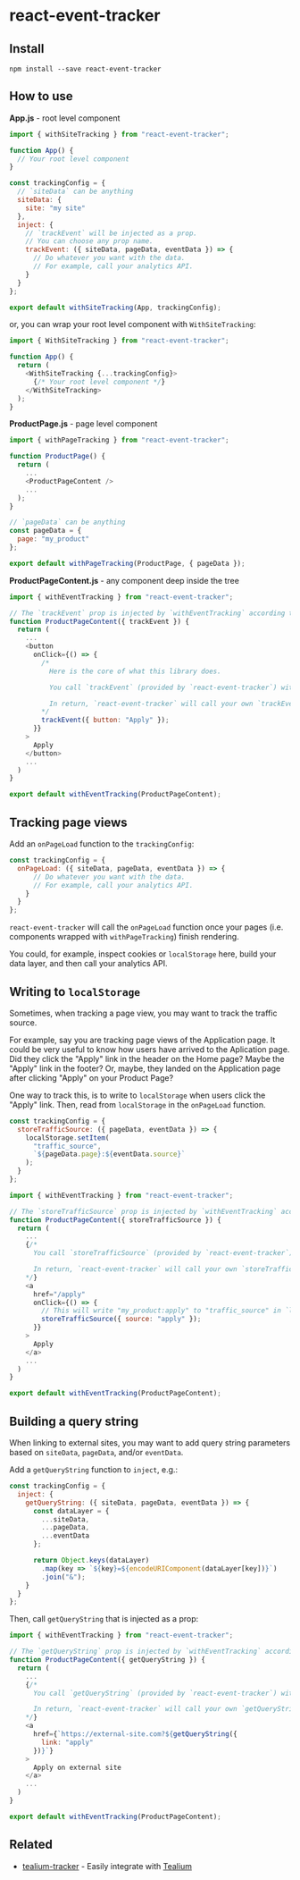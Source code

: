 # react-event-tracker

## Install

```shell
npm install --save react-event-tracker
```

## How to use

**App.js** - root level component

```js
import { withSiteTracking } from "react-event-tracker";

function App() {
  // Your root level component
}

const trackingConfig = {
  // `siteData` can be anything
  siteData: {
    site: "my site"
  },
  inject: {
    // `trackEvent` will be injected as a prop.
    // You can choose any prop name.
    trackEvent: ({ siteData, pageData, eventData }) => {
      // Do whatever you want with the data.
      // For example, call your analytics API.
    }
  }
};

export default withSiteTracking(App, trackingConfig);
```

or, you can wrap your root level component with `WithSiteTracking`:

```js
import { WithSiteTracking } from "react-event-tracker";

function App() {
  return (
    <WithSiteTracking {...trackingConfig}>
      {/* Your root level component */}
    </WithSiteTracking>
  );
}
```

**ProductPage.js** - page level component

```js
import { withPageTracking } from "react-event-tracker";

function ProductPage() {
  return (
    ...
    <ProductPageContent />
    ...
  );
}

// `pageData` can be anything
const pageData = {
  page: "my_product"
};

export default withPageTracking(ProductPage, { pageData });
```

**ProductPageContent.js** - any component deep inside the tree

```js
import { withEventTracking } from "react-event-tracker";

// The `trackEvent` prop is injected by `withEventTracking` according to the `trackingConfig` above.
function ProductPageContent({ trackEvent }) {
  return (
    ...
    <button
      onClick={() => {
        /*
          Here is the core of what this library does.

          You call `trackEvent` (provided by `react-event-tracker`) with `eventData` (can be anything).

          In return, `react-event-tracker` will call your own `trackEvent` (that you defined in the `trackingConfig` above) with `siteData`, `pageData`, and `eventData`.
        */
        trackEvent({ button: "Apply" });
      }}
    >
      Apply
    </button>
    ...
  )
}

export default withEventTracking(ProductPageContent);
```

## Tracking page views

Add an `onPageLoad` function to the `trackingConfig`:

```js
const trackingConfig = {
  onPageLoad: ({ siteData, pageData, eventData }) => {
      // Do whatever you want with the data.
      // For example, call your analytics API.
    }
  }
};
```

`react-event-tracker` will call the `onPageLoad` function once your pages (i.e. components wrapped with `withPageTracking`) finish rendering.

You could, for example, inspect cookies or `localStorage` here, build your data layer, and then call your analytics API.

## Writing to `localStorage`

Sometimes, when tracking a page view, you may want to track the traffic source.

For example, say you are tracking page views of the Application page. It could be very useful to know how users have arrived to the Aplication page. Did they click the "Apply" link in the header on the Home page? Maybe the "Apply" link in the footer? Or, maybe, they landed on the Application page after clicking "Apply" on your Product Page?

One way to track this, is to write to `localStorage` when users click the "Apply" link. Then, read from `localStorage` in the `onPageLoad` function.

```js
const trackingConfig = {
  storeTrafficSource: ({ pageData, eventData }) => {
    localStorage.setItem(
      "traffic_source",
      `${pageData.page}:${eventData.source}`
    );
  }
};
```

```js
import { withEventTracking } from "react-event-tracker";

// The `storeTrafficSource` prop is injected by `withEventTracking` according to the `trackingConfig` above.
function ProductPageContent({ storeTrafficSource }) {
  return (
    ...
    {/*
      You call `storeTrafficSource` (provided by `react-event-tracker`) with `eventData`.

      In return, `react-event-tracker` will call your own `storeTrafficSource` (that you defined in the `trackingConfig` above) with `siteData`, `pageData`, and `eventData`.
    */}
    <a
      href="/apply"
      onClick={() => {
        // This will write "my_product:apply" to "traffic_source" in `localStorage`.
        storeTrafficSource({ source: "apply" });
      }}
    >
      Apply
    </a>
    ...
  )
}

export default withEventTracking(ProductPageContent);
```

## Building a query string

When linking to external sites, you may want to add query string parameters based on `siteData`, `pageData`, and/or `eventData`.

Add a `getQueryString` function to `inject`, e.g.:

```js
const trackingConfig = {
  inject: {
    getQueryString: ({ siteData, pageData, eventData }) => {
      const dataLayer = {
        ...siteData,
        ...pageData,
        ...eventData
      };

      return Object.keys(dataLayer)
        .map(key => `${key}=${encodeURIComponent(dataLayer[key])}`)
        .join("&");
    }
  }
};
```

Then, call `getQueryString` that is injected as a prop:

```js
import { withEventTracking } from "react-event-tracker";

// The `getQueryString` prop is injected by `withEventTracking` according to the `trackingConfig` above.
function ProductPageContent({ getQueryString }) {
  return (
    ...
    {/*
      You call `getQueryString` (provided by `react-event-tracker`) with `eventData`.

      In return, `react-event-tracker` will call your own `getQueryString` (that you defined in the `trackingConfig` above) with `siteData`, `pageData`, and `eventData`.
    */}
    <a
      href={`https://external-site.com?${getQueryString({
        link: "apply"
      })}`}
    >
      Apply on external site
    </a>
    ...
  )
}

export default withEventTracking(ProductPageContent);
```

## Related

- [tealium-tracker](https://github.com/moroshko/tealium-tracker) - Easily integrate with [Tealium](https://tealium.com)
